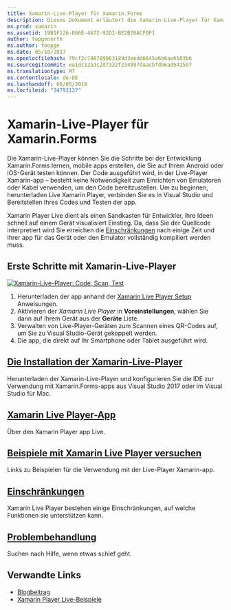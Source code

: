 ```yaml
---
title: Xamarin-Live-Player für Xamarin.Forms
description: Dieses Dokument erläutert die Xamarin-Live-Player für Xamarin.Forms, Installation, den Live-Player Xamarin-app, Beispiele zur Verwendung mit Xamarin Live Player, Einschränkungen, beschreiben und Problembehandlung.
ms.prod: xamarin
ms.assetid: 19B1F126-866E-4672-92D2-BE2B70ACF0F1
author: topgenorth
ms.author: toopge
ms.date: 05/10/2017
ms.openlocfilehash: 79cf2c790789963189d3eedd6645a6b6ae6503b6
ms.sourcegitcommit: ea1dc12a3c2d7322f234997daacbfdb6ad542507
ms.translationtype: MT
ms.contentlocale: de-DE
ms.lasthandoff: 06/05/2018
ms.locfileid: "34793137"
---
```

# <a name="xamarin-live-player-for-xamarinforms"></a>Xamarin-Live-Player für Xamarin.Forms

Die Xamarin-Live-Player können Sie die Schritte bei der Entwicklung Xamarin.Forms lernen, mobile apps erstellen, die Sie auf Ihrem Android oder iOS-Gerät testen können. Der Code ausgeführt wird, in der Live-Player Xamarin-app – besteht keine Notwendigkeit zum Einrichten von Emulatoren oder Kabel verwenden, um den Code bereitzustellen. Um zu beginnen, herunterladen Live Xamarin Player, verbinden Sie es in Visual Studio und Bereitstellen Ihres Codes und Testen der app. 

Xamarin Player Live dient als einen Sandkasten für Entwickler, ihre Ideen schnell auf einem Gerät visualisiert Einstieg. Da, dass Sie der Quellcode interpretiert wird Sie erreichen die [Einschränkungen](limitations.md) nach einige Zeit und Ihrer app für das Gerät oder den Emulator vollständig kompiliert werden muss.

## <a name="get-started-with-xamarin-live-player"></a>Erste Schritte mit Xamarin-Live-Player

[![Xamarin-Live-Player: Code, Scan, Test](images/xamarin-live.png)](images/xamarin-live-sml.png#lightbox)

1. Herunterladen der app anhand der [Xamarin Live Player Setup](install.md) Anweisungen.
2. Aktivieren der *Xamarin Live Player* in **Voreinstellungen**, wählen Sie dann auf Ihrem Gerät aus der **Geräte** Liste.
2. Verwalten von Live-Player-Geräten zum Scannen eines QR-Codes auf, um Sie zu Visual Studio-Gerät gekoppelt werden.
3. Die app, die direkt auf Ihr Smartphone oder Tablet ausgeführt wird.

## <a name="xamarin-live-player-setupinstallmd"></a>[Die Installation der Xamarin-Live-Player](install.md)

Herunterladen der Xamarin-Live-Player und konfigurieren Sie die IDE zur Verwendung mit Xamarin.Forms-apps aus Visual Studio 2017 oder im Visual Studio für Mac. 

## <a name="xamarin-live-player-appplayermd"></a>[Xamarin Live Player-App](player.md)

Über den Xamarin Player app Live.

## <a name="samples-to-try-with-xamarin-live-playersamplesmd"></a>[Beispiele mit Xamarin Live Player versuchen](samples.md)

Links zu Beispielen für die Verwendung mit der Live-Player Xamarin-app.

## <a name="limitationslimitationsmd"></a>[Einschränkungen](limitations.md)

Xamarin Live Player bestehen einige Einschränkungen, auf welche Funktionen sie unterstützen kann.

## <a name="troubleshootingtroubleshootingmd"></a>[Problembehandlung](troubleshooting.md)

Suchen nach Hilfe, wenn etwas schief geht.

## <a name="related-links"></a>Verwandte Links

- [Blogbeitrag](https://blog.xamarin.com/live-player/)
- [Xamarin Player Live-Beispiele](https://developer.xamarin.com/samples/xamarin-live-player/all/)
